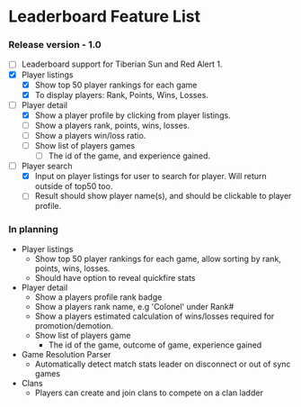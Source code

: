 # Leaderboard Feature List

### Release version - 1.0
- [ ] Leaderboard support for Tiberian Sun and Red Alert 1.
- [x] Player listings
  - [x] Show top 50 player rankings for each game
  - [x] To display players: Rank, Points, Wins, Losses.
- [ ] Player detail
  - [x] Show a player profile by clicking from player listings.
  - [ ] Show a players rank, points, wins, losses.
  - [ ] Show a players win/loss ratio.
  - [ ] Show list of players games
    - [ ] The id of the game, and experience gained.
- [ ] Player search
  - [x] Input on player listings for user to search for player. Will return outside of top50 too.
  - [ ] Result should show player name(s), and should be clickable to player profile.

### In planning

- Player listings
  - Show top 50 player rankings for each game, allow sorting by rank, points, wins, losses.
  - Should have option to reveal quickfire stats
- Player detail
  - Show a players profile rank badge
  - Show a players rank name, e.g 'Colonel' under Rank#
  - Show a players estimated calculation of wins/losses required for promotion/demotion.
  - Show list of players game
    - The id of the game, outcome of game, experience gained
- Game Resolution Parser
  - Automatically detect match stats leader on disconnect or out of sync games
- Clans
  - Players can create and join clans to compete on a clan ladder
